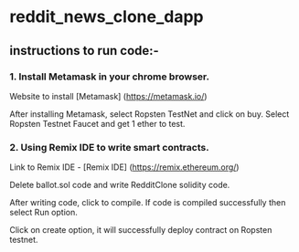 # reddit_news_clone_dapp


## instructions to run code:-

### 1. Install Metamask in your chrome browser.

Website to install [Metamask] (https://metamask.io/)

After installing Metamask, select Ropsten TestNet and click on buy. Select Ropsten Testnet Faucet and get 1 ether to test.

### 2. Using Remix IDE to write smart contracts.

Link to Remix IDE - [Remix IDE] (https://remix.ethereum.org/)

Delete ballot.sol code and write RedditClone solidity code.

After writing code, click to compile. If code is compiled successfully then select Run option.

Click on create option, it will successfully deploy contract on Ropsten testnet.
